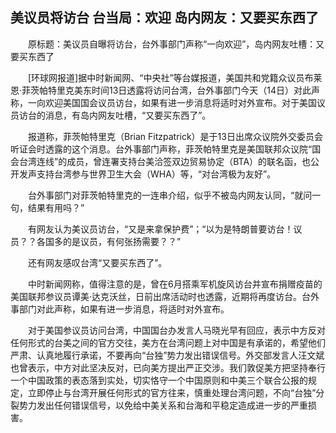## 美议员将访台 台当局：欢迎 岛内网友：又要买东西了
　　原标题：美议员自曝将访台，台外事部门声称“一向欢迎”，岛内网友吐槽：又要买东西了

　　[环球网报道]据中时新闻网、“中央社”等台媒报道，美国共和党籍众议员布莱恩·菲茨帕特里克美东时间13日透露将访问台湾，台外事部门今天（14日）对此声称，一向欢迎美国国会议员访台，如果有进一步消息将适时对外宣布。对于美国议员访台的消息，有岛内网友吐槽，“又要买东西了”。

　　报道称，菲茨帕特里克（Brian Fitzpatrick）是于13日出席众议院外交委员会听证会时透露的这个消息。台外事部门声称，菲茨帕特里克是美国联邦众议院“国会台湾连线”的成员，曾连署支持台美洽签双边贸易协定（BTA）的联名函，也公开发声支持台湾参与世界卫生大会（WHA）等，“对台湾极为友好”。

　　台外事部门对菲茨帕特里克的一连串介绍，似乎不被岛内网友认同，“就问一句，结果有用吗？”

　　有网友认为美议员访台，“又是来拿保护费”；“以为是特朗普要访台！议员？？各国多的是议员，有何张扬需要？？”

　　还有网友感叹台湾“又要买东西了”。

　　中时新闻网称，值得注意的是，曾在6月搭乘军机旋风访台并宣布捐赠疫苗的美国联邦参议员谭美·达克沃丝，日前出席活动时也透露，近期将再度访台。台外事部门对此声称，如果有进一步消息，将适时对外宣布。

　　对于美国参议员访问台湾，中国国台办发言人马晓光早有回应，表示中方反对任何形式的台美之间的官方交往，美方在台湾问题上对中国是有承诺的，希望他们严肃、认真地履行承诺，不要再向“台独”势力发出错误信号。外交部发言人汪文斌也曾表示，中方对此坚决反对，已向美方提出严正交涉。我们敦促美方把坚持奉行一个中国政策的表态落到实处，切实恪守一个中国原则和中美三个联合公报的规定，立即停止与台湾开展任何形式的官方往来，慎重处理台湾问题，不向“台独”分裂势力发出任何错误信号，以免给中美关系和台海和平稳定造成进一步的严重损害。

